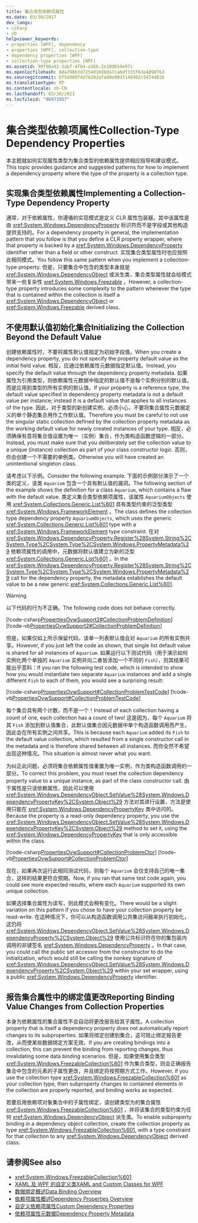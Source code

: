 ```yaml
---
title: 集合类型依赖项属性
ms.date: 03/30/2017
dev_langs:
- csharp
- vb
helpviewer_keywords:
- properties [WPF], dependency
- properties [WPF], collection-type
- dependency properties [WPF]
- collection-type properties [WPF]
ms.assetid: 99f96a42-3ab7-4f64-a16b-2e10d654e97c
ms.openlocfilehash: 8da798b3d7254d10d8da7ca6df335f63e4890763
ms.sourcegitcommit: bf5dd80f4d7b202afa90e90d1148402c5474d826
ms.translationtype: MT
ms.contentlocale: zh-CN
ms.lasthandoff: 03/30/2021
ms.locfileid: "96971957"
---
```

# <a name="collection-type-dependency-properties"></a><span data-ttu-id="3b7e1-102">集合类型依赖项属性</span><span class="sxs-lookup"><span data-stu-id="3b7e1-102">Collection-Type Dependency Properties</span></span>
<span data-ttu-id="3b7e1-103">本主题就如何实现属性类型为集合类型的依赖属性提供相应指导和建议模式。</span><span class="sxs-lookup"><span data-stu-id="3b7e1-103">This topic provides guidance and suggested patterns for how to implement a dependency property where the type of the property is a collection type.</span></span>  

<a name="implementing"></a>
## <a name="implementing-a-collection-type-dependency-property"></a><span data-ttu-id="3b7e1-104">实现集合类型依赖属性</span><span class="sxs-lookup"><span data-stu-id="3b7e1-104">Implementing a Collection-Type Dependency Property</span></span>  
 <span data-ttu-id="3b7e1-105">通常，对于依赖属性，你遵循的实现模式是定义 CLR 属性包装器，其中该属性是由 <xref:System.Windows.DependencyProperty> 标识符而不是字段或其他构造提供支持的。</span><span class="sxs-lookup"><span data-stu-id="3b7e1-105">For a dependency property in general, the implementation pattern that you follow is that you define a CLR property wrapper, where that property is backed by a <xref:System.Windows.DependencyProperty> identifier rather than a field or other construct.</span></span> <span data-ttu-id="3b7e1-106">实现集合类型属性时也应按照此相同模式。</span><span class="sxs-lookup"><span data-stu-id="3b7e1-106">You follow this same pattern when you implement a collection-type property.</span></span> <span data-ttu-id="3b7e1-107">但是，只要集合中包含的类型本身就是 <xref:System.Windows.DependencyObject> 或派生类，集合类型属性就会给模式带来一些复杂性 <xref:System.Windows.Freezable> 。</span><span class="sxs-lookup"><span data-stu-id="3b7e1-107">However, a collection-type property introduces some complexity to the pattern whenever the type that is contained within the collection is itself a <xref:System.Windows.DependencyObject> or <xref:System.Windows.Freezable> derived class.</span></span>  
  
<a name="initializing"></a>
## <a name="initializing-the-collection-beyond-the-default-value"></a><span data-ttu-id="3b7e1-108">不使用默认值初始化集合</span><span class="sxs-lookup"><span data-stu-id="3b7e1-108">Initializing the Collection Beyond the Default Value</span></span>  
 <span data-ttu-id="3b7e1-109">创建依赖属性时，不要将属性默认值指定为初始字段值。</span><span class="sxs-lookup"><span data-stu-id="3b7e1-109">When you create a dependency property, you do not specify the property default value as the initial field value.</span></span> <span data-ttu-id="3b7e1-110">相反，应通过依赖属性元数据指定默认值。</span><span class="sxs-lookup"><span data-stu-id="3b7e1-110">Instead, you specify the default value through the dependency property metadata.</span></span> <span data-ttu-id="3b7e1-111">如果属性为引用类型，则依赖属性元数据中指定的默认值不是每个实例分别的默认值，而是应用到类型的所有实例的默认值。</span><span class="sxs-lookup"><span data-stu-id="3b7e1-111">If your property is a reference type, the default value specified in dependency property metadata is not a default value per instance; instead it is a default value that applies to all instances of the type.</span></span> <span data-ttu-id="3b7e1-112">因此，对于类型的新创建实例，必须小心，不要将集合属性元数据定义的单个静态集合用作工作默认值。</span><span class="sxs-lookup"><span data-stu-id="3b7e1-112">Therefore you must be careful to not use the singular static collection defined by the collection property metadata as the working default value for newly created instances of your type.</span></span> <span data-ttu-id="3b7e1-113">相反，必须确保有意将集合值设置为唯一（实例）集合，作为类构造函数逻辑的一部分。</span><span class="sxs-lookup"><span data-stu-id="3b7e1-113">Instead, you must make sure that you deliberately set the collection value to a unique (instance) collection as part of your class constructor logic.</span></span> <span data-ttu-id="3b7e1-114">否则，你会创建一个不需要的单例类。</span><span class="sxs-lookup"><span data-stu-id="3b7e1-114">Otherwise you will have created an unintentional singleton class.</span></span>  
  
 <span data-ttu-id="3b7e1-115">请考虑以下示例。</span><span class="sxs-lookup"><span data-stu-id="3b7e1-115">Consider the following example.</span></span> <span data-ttu-id="3b7e1-116">下面的示例部分演示了一个类的定义，该类 `Aquarium` 包含一个具有默认值的漏洞。</span><span class="sxs-lookup"><span data-stu-id="3b7e1-116">The following section of the example shows the definition for a class `Aquarium`, which contains a flaw with the default value.</span></span> <span data-ttu-id="3b7e1-117">类定义集合类型依赖项属性，该属性 `AquariumObjects` 使用 <xref:System.Collections.Generic.List%601> 具有类型约束的泛型类型 <xref:System.Windows.FrameworkElement> 。</span><span class="sxs-lookup"><span data-stu-id="3b7e1-117">The class defines the collection type dependency property `AquariumObjects`, which uses the generic <xref:System.Collections.Generic.List%601> type with a <xref:System.Windows.FrameworkElement> type constraint.</span></span> <span data-ttu-id="3b7e1-118">在对 <xref:System.Windows.DependencyProperty.Register%28System.String%2CSystem.Type%2CSystem.Type%2CSystem.Windows.PropertyMetadata%29> 依赖项属性的调用中，元数据将默认值建立为新的泛型 <xref:System.Collections.Generic.List%601> 。</span><span class="sxs-lookup"><span data-stu-id="3b7e1-118">In the <xref:System.Windows.DependencyProperty.Register%28System.String%2CSystem.Type%2CSystem.Type%2CSystem.Windows.PropertyMetadata%29> call for the dependency property, the metadata establishes the default value to be a new generic <xref:System.Collections.Generic.List%601>.</span></span>

> [!WARNING]
> <span data-ttu-id="3b7e1-119">以下代码的行为不正确。</span><span class="sxs-lookup"><span data-stu-id="3b7e1-119">The following code does not behave correctly.</span></span>

 [!code-csharp[PropertiesOvwSupport2#CollectionProblemDefinition](~/samples/snippets/csharp/VS_Snippets_Wpf/PropertiesOvwSupport2/CSharp/page.xaml.cs#collectionproblemdefinition)]
 [!code-vb[PropertiesOvwSupport2#CollectionProblemDefinition](~/samples/snippets/visualbasic/VS_Snippets_Wpf/PropertiesOvwSupport2/visualbasic/page.xaml.vb#collectionproblemdefinition)]  
  
 <span data-ttu-id="3b7e1-120">但是，如果仅如上所示保留代码，该单一列表默认值会对 `Aquarium` 的所有实例共享。</span><span class="sxs-lookup"><span data-stu-id="3b7e1-120">However, if you just left the code as shown, that single list default value is shared for all instances of `Aquarium`.</span></span> <span data-ttu-id="3b7e1-121">如果运行以下测试代码（用于演示如何实例化两个单独的 `Aquarium` 实例并向二者皆添加一个不同的 `Fish`），则其结果可能出乎意料：</span><span class="sxs-lookup"><span data-stu-id="3b7e1-121">If you ran the following test code, which is intended to show how you would instantiate two separate `Aquarium` instances and add a single different `Fish` to each of them, you would see a surprising result:</span></span>  
  
 [!code-csharp[PropertiesOvwSupport#CollectionProblemTestCode](~/samples/snippets/csharp/VS_Snippets_Wpf/PropertiesOvwSupport/CSharp/page4.xaml.cs#collectionproblemtestcode)]
 [!code-vb[PropertiesOvwSupport#CollectionProblemTestCode](~/samples/snippets/visualbasic/VS_Snippets_Wpf/PropertiesOvwSupport/visualbasic/page4.xaml.vb#collectionproblemtestcode)]  
  
 <span data-ttu-id="3b7e1-122">每个集合具有两个计数，而不是一个！</span><span class="sxs-lookup"><span data-stu-id="3b7e1-122">Instead of each collection having a count of one, each collection has a count of two!</span></span> <span data-ttu-id="3b7e1-123">这是因为，每个 `Aquarium` 将其 `Fish` 添加到默认值集合，此默认值集合因元数据中单个构造函数调用而产生，因此会在所有实例之间共享。</span><span class="sxs-lookup"><span data-stu-id="3b7e1-123">This is because each `Aquarium` added its `Fish` to the default value collection, which resulted from a single constructor call in the metadata and is therefore shared between all instances.</span></span> <span data-ttu-id="3b7e1-124">而你全然不希望出现这种情况。</span><span class="sxs-lookup"><span data-stu-id="3b7e1-124">This situation is almost never what you want.</span></span>  
  
 <span data-ttu-id="3b7e1-125">为纠正此问题，必须将集合依赖属性值重置为唯一实例，作为类构造函数调用的一部分。</span><span class="sxs-lookup"><span data-stu-id="3b7e1-125">To correct this problem, you must reset the collection dependency property value to a unique instance, as part of the class constructor call.</span></span> <span data-ttu-id="3b7e1-126">由于属性是只读依赖属性，因此可以使用 <xref:System.Windows.DependencyObject.SetValue%28System.Windows.DependencyPropertyKey%2CSystem.Object%29> 方法对其进行设置，方法是使用只能在 <xref:System.Windows.DependencyPropertyKey> 类中访问的。</span><span class="sxs-lookup"><span data-stu-id="3b7e1-126">Because the property is a read-only dependency property, you use the <xref:System.Windows.DependencyObject.SetValue%28System.Windows.DependencyPropertyKey%2CSystem.Object%29> method to set it, using the <xref:System.Windows.DependencyPropertyKey> that is only accessible within the class.</span></span>  
  
 [!code-csharp[PropertiesOvwSupport#CollectionProblemCtor](~/samples/snippets/csharp/VS_Snippets_Wpf/PropertiesOvwSupport/CSharp/page4.xaml.cs#collectionproblemctor)]
 [!code-vb[PropertiesOvwSupport#CollectionProblemCtor](~/samples/snippets/visualbasic/VS_Snippets_Wpf/PropertiesOvwSupport/visualbasic/page4.xaml.vb#collectionproblemctor)]  
  
 <span data-ttu-id="3b7e1-127">现在，如果再次运行此相同测试代码，则每个 `Aquarium` 会仅支持自己的唯一集合，这样的结果更符合预期。</span><span class="sxs-lookup"><span data-stu-id="3b7e1-127">Now, if you ran that same test code again, you could see more expected results, where each `Aquarium` supported its own unique collection.</span></span>  
  
 <span data-ttu-id="3b7e1-128">如果选择集合属性为读写，则此模式会稍有变化。</span><span class="sxs-lookup"><span data-stu-id="3b7e1-128">There would be a slight variation on this pattern if you chose to have your collection property be read-write.</span></span> <span data-ttu-id="3b7e1-129">在这种情况下，你可以从构造函数调用公共集访问器来执行初始化，这仍将 <xref:System.Windows.DependencyObject.SetValue%28System.Windows.DependencyProperty%2CSystem.Object%29> 使用公共标识符在你的集包装内调用的非键签名 <xref:System.Windows.DependencyProperty> 。</span><span class="sxs-lookup"><span data-stu-id="3b7e1-129">In that case, you could call the public set accessor from the constructor to do the initialization, which would still be calling the nonkey signature of <xref:System.Windows.DependencyObject.SetValue%28System.Windows.DependencyProperty%2CSystem.Object%29> within your set wrapper, using a public <xref:System.Windows.DependencyProperty> identifier.</span></span>  
  
## <a name="reporting-binding-value-changes-from-collection-properties"></a><span data-ttu-id="3b7e1-130">报告集合属性中的绑定值更改</span><span class="sxs-lookup"><span data-stu-id="3b7e1-130">Reporting Binding Value Changes from Collection Properties</span></span>  
 <span data-ttu-id="3b7e1-131">本身为依赖属性的集合属性不会自动将更改报告给其子属性。</span><span class="sxs-lookup"><span data-stu-id="3b7e1-131">A collection property that is itself a dependency property does not automatically report changes to its subproperties.</span></span> <span data-ttu-id="3b7e1-132">如果将绑定创建到集合，这可阻止绑定报告更改，从而使某些数据绑定方案无效。</span><span class="sxs-lookup"><span data-stu-id="3b7e1-132">If you are creating bindings into a collection, this can prevent the binding from reporting changes, thus invalidating some data binding scenarios.</span></span> <span data-ttu-id="3b7e1-133">但是，如果使用集合类型 <xref:System.Windows.FreezableCollection%601> 作为集合类型，则会正确报告集合中包含的元素的子属性更改，并且绑定将按预期方式工作。</span><span class="sxs-lookup"><span data-stu-id="3b7e1-133">However, if you use the collection type <xref:System.Windows.FreezableCollection%601> as your collection type, then subproperty changes to contained elements in the collection are properly reported, and binding works as expected.</span></span>  
  
 <span data-ttu-id="3b7e1-134">若要启用依赖项对象集合中的子属性绑定，请创建类型为的集合属性 <xref:System.Windows.FreezableCollection%601> ，并将该集合的类型约束为任何 <xref:System.Windows.DependencyObject> 派生类。</span><span class="sxs-lookup"><span data-stu-id="3b7e1-134">To enable subproperty binding in a dependency object collection, create the collection property as type <xref:System.Windows.FreezableCollection%601>, with a type constraint for that collection to any <xref:System.Windows.DependencyObject> derived class.</span></span>  
  
## <a name="see-also"></a><span data-ttu-id="3b7e1-135">请参阅</span><span class="sxs-lookup"><span data-stu-id="3b7e1-135">See also</span></span>

- <xref:System.Windows.FreezableCollection%601>
- [<span data-ttu-id="3b7e1-136">XAML 及 WPF 的自定义类</span><span class="sxs-lookup"><span data-stu-id="3b7e1-136">XAML and Custom Classes for WPF</span></span>](xaml-and-custom-classes-for-wpf.md)
- [<span data-ttu-id="3b7e1-137">数据绑定概述</span><span class="sxs-lookup"><span data-stu-id="3b7e1-137">Data Binding Overview</span></span>](/dotnet/desktop-wpf/data/data-binding-overview)
- [<span data-ttu-id="3b7e1-138">依赖项属性概述</span><span class="sxs-lookup"><span data-stu-id="3b7e1-138">Dependency Properties Overview</span></span>](dependency-properties-overview.md)
- [<span data-ttu-id="3b7e1-139">自定义依赖项属性</span><span class="sxs-lookup"><span data-stu-id="3b7e1-139">Custom Dependency Properties</span></span>](custom-dependency-properties.md)
- [<span data-ttu-id="3b7e1-140">依赖项属性元数据</span><span class="sxs-lookup"><span data-stu-id="3b7e1-140">Dependency Property Metadata</span></span>](dependency-property-metadata.md)
